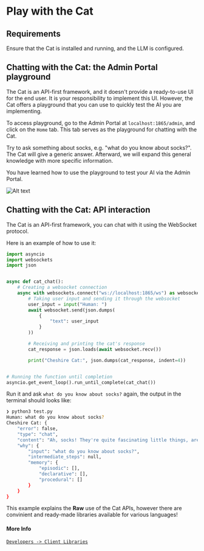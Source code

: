 # Play with the Cat

## Requirements

Ensure that the Cat is installed and running, and the LLM is configured.

## Chatting with the Cat: the Admin Portal playground

The Cat is an API-first framework, and it doesn't provide a ready-to-use UI for the end user.
It is your responsibility to implement this UI.
However, the Cat offers a playground that you can use to quickly test the AI you are implementing.

To access playground, go to the Admin Portal at `localhost:1865/admin`, and click on the `Home` tab.
This tab serves as the playground for chatting with the Cat.

Try to ask something about socks, e.g. "what do you know about socks?".
The Cat will give a generic answer.
Afterward, we will expand this general knowledge with more specific information.

You have learned how to use the playground to test your AI via the Admin Portal.

![Alt text](../assets/img/quickstart/play-with-the-cat/play-with-the-cat.png)



## Chatting with the Cat: API interaction

The Cat is an API-first framework, you can chat with it using the WebSocket protocol.

Here is an example of how to use it:

```python
import asyncio
import websockets
import json


async def cat_chat():
    # Creating a websocket connection
    async with websockets.connect("ws://localhost:1865/ws") as websocket:
        # Taking user input and sending it through the websocket
        user_input = input("Human: ")
        await websocket.send(json.dumps(
            {
                "text": user_input
            }
        ))

        # Receiving and printing the cat's response
        cat_response = json.loads(await websocket.recv())

        print("Cheshire Cat:", json.dumps(cat_response, indent=4))


# Running the function until completion
asyncio.get_event_loop().run_until_complete(cat_chat())
```

Run it and ask `what do you know about socks?` again, the output in the terminal should looks like:

```bash
❯ python3 test.py
Human: what do you know about socks?
Cheshire Cat: {
    "error": false,
    "type": "chat",
    "content": "Ah, socks! They're quite fascinating little things, aren't they? Well, let me tell you what I know about socks. They come in all shapes, sizes, and colors, and they're usually worn on the feet to keep them warm and cozy. Some people like their socks plain and simple, while others prefer them with funky patterns or cute designs. Socks can be made from different materials like cotton, wool, or even synthetic fibers. They can also have different lengths, from ankle socks to knee-highs. And let's not forget about those toe socks that give each little piggy its own little cozy home! So, there you have it, a little glimpse into the world of socks. Is there anything specific you'd like to know about them?",
    "why": {
        "input": "what do you know about socks?",
        "intermediate_steps": null,
        "memory": {
            "episodic": [],
            "declarative": [],
            "procedural": []
        }
    }
}
```

This example explains the **Raw** use of the Cat APIs, however there are convinient and ready-made libraries available for various languages!

#### More Info

[`Developers -> Client Libraries`](../production/clients.md)
